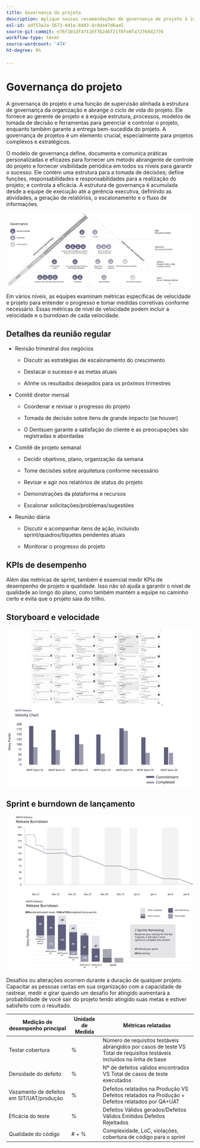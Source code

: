 ```yaml
---
title: Governança do projeto
description: Aplique nossas recomendações de governança de projeto à implementação do Adobe Commerce.
exl-id: adf53a2a-1673-441a-84d3-4cdda47d6aa5
source-git-commit: e76f101df47116f7b246f21f0fe0fa72769d2776
workflow-type: tm+mt
source-wordcount: '474'
ht-degree: 0%

---
```


# Governança do projeto

A governança do projeto é uma função de supervisão alinhada à estrutura de governança da organização e abrange o ciclo de vida do projeto. Ele fornece ao gerente de projeto e à equipe estrutura, processos, modelos de tomada de decisão e ferramentas para gerenciar e controlar o projeto, enquanto também garante a entrega bem-sucedida do projeto. A governança de projetos é um elemento crucial, especialmente para projetos complexos e estratégicos.

O modelo de governança define, documenta e comunica práticas personalizadas e eficazes para fornecer um método abrangente de controle do projeto e fornecer visibilidade periódica em todos os níveis para garantir o sucesso. Ele contém uma estrutura para a tomada de decisões; define funções, responsabilidades e responsabilidades para a realização do projeto; e controla a eficácia. A estrutura de governança é acumulada desde a equipe de execução até a gerência executiva, definindo as atividades, a geração de relatórios, o escalonamento e o fluxo de informações.

![Infográfico de governança de projetos](../../assets/playbooks/project-governance.svg)

Em vários níveis, as equipes examinam métricas específicas de velocidade e projeto para entender o progresso e tomar medidas corretivas conforme necessário. Essas métricas de nível de velocidade podem incluir a velocidade e o burndown de cada velocidade.

## Detalhes da reunião regular

- Revisão trimestral dos negócios

   - Discutir as estratégias de escalonamento do crescimento

   - Destacar o sucesso e as metas atuais

   - Alinhe os resultados desejados para os próximos trimestres

- Comitê diretor mensal

   - Coordenar e revisar o progresso do projeto

   - Tomada de decisão sobre itens de grande impacto (se houver)

   - O Dentsuen garante a satisfação do cliente e as preocupações são registradas e abordadas

- Comitê de projeto semanal

   - Decidir objetivos, plano, organização da semana

   - Tome decisões sobre arquitetura conforme necessário

   - Revisar e agir nos relatórios de status do projeto

   - Demonstrações da plataforma e recursos

   - Escalonar solicitações/problemas/sugestões

- Reunião diária

   - Discutir e acompanhar itens de ação, incluindo sprint/quadros/tíquetes pendentes atuais

   - Monitorar o progresso do projeto

## KPIs de desempenho

Além das métricas de sprint, também é essencial medir KPIs de desempenho de projeto e qualidade. Isso não só ajuda a garantir o nível de qualidade ao longo do plano, como também mantém a equipe no caminho certo e evita que o projeto saia do trilho.

## Storyboard e velocidade

![Exemplo de quadro Kanban](../../assets/playbooks/kanban-board-chart.svg)

## Sprint e burndown de lançamento

![Exemplo de gráfico de burndown de sprint e lançamento](../../assets/playbooks/sprint-release-burndown.svg)

Desafios ou alterações ocorrem durante a duração de qualquer projeto. Capacitar as pessoas certas em sua organização com a capacidade de rastrear, medir e girar quando um desafio for atingido aumentará a probabilidade de você sair do projeto tendo atingido suas metas e estiver satisfeito com o resultado.

<table>
<thead>
  <tr>
    <th>Medição de desempenho principal</th>
    <th>Unidade de Medida</th>
    <th>Métricas relatadas</th>
  </tr>
</thead>
<tbody>
  <tr>
    <td>Testar cobertura</td>
    <td>%</td>
    <td>Número de requisitos testáveis abrangidos por casos de teste VS Total de requisitos testáveis incluídos na linha de base</td>
  </tr>
  <tr>
    <td>Densidade do defeito</td>
    <td>%</td>
    <td>Nº de defeitos válidos encontrados VS Total de casos de teste executados</td>
  </tr>
  <tr>
    <td>Vazamento de defeitos em SIT/UAT/produção</td>
    <td>%</td>
    <td>Defeitos relatados na Produção VS Defeitos relatados na Produção + Defeitos relatados por QA+UAT</td>
  </tr>
  <tr>
    <td>Eficácia do teste</td>
    <td>%</td>
    <td>Defeitos Válidos gerados/Defeitos Válidos Emitidos Defeitos Rejeitados</td>
  </tr>
  <tr>
    <td>Qualidade do código</td>
    <td># + %</td>
    <td>Complexidade, LoC, violações, cobertura de código para o sprint</td>
  </tr>
</tbody>
</table>
